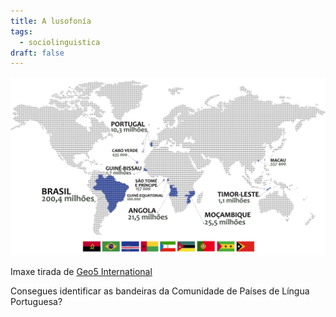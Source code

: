```yaml
---
title: A lusofonía
tags:
  - sociolinguistica
draft: false
---
```

![](/img/mapa-lusofonia-bandeiras.png)

Imaxe tirada de [Geo5 International](http://geo5.net/tag/portugues/) 



Consegues identificar as bandeiras da Comunidade de Países de Língua Portuguesa?